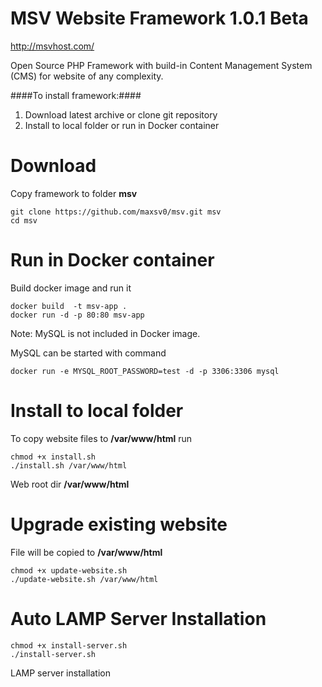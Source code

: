 # MSV Website Framework 1.0.1 Beta

http://msvhost.com/

Open Source PHP Framework with build-in Content Management System (CMS) for website of any complexity.

####To install framework:####
1. Download latest archive or clone git repository
2. Install to local folder or run in Docker container



# Download

Copy framework to folder **msv**
```
git clone https://github.com/maxsv0/msv.git msv
cd msv
```


# Run in Docker container

Build docker image and run it
```
docker build  -t msv-app .   
docker run -d -p 80:80 msv-app
```

Note: MySQL is not included in Docker image.

MySQL can be started with command
```
docker run -e MYSQL_ROOT_PASSWORD=test -d -p 3306:3306 mysql
```



# Install to local folder

To copy website files to  **/var/www/html** run 
```
chmod +x install.sh 
./install.sh /var/www/html
```
Web root dir  **/var/www/html**

# Upgrade existing website
File will be copied to **/var/www/html** 
```
chmod +x update-website.sh 
./update-website.sh /var/www/html
```

# Auto LAMP Server Installation
```
chmod +x install-server.sh 
./install-server.sh
```
LAMP server installation



